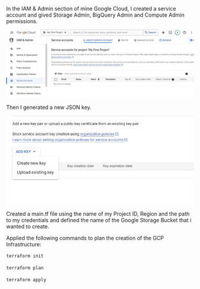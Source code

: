 In the IAM & Admin section of mine Google Cloud, I created a service account and gived Storage Admin, BigQuery Admin and Compute Admin permissions.


![](https://github.com/antfneves/spotify_top_songs_project/blob/main/Terraform/create_service_account.jpg?raw=true)


Then I generated a new JSON key.


![](https://github.com/antfneves/spotify_top_songs_project/blob/main/Terraform/create_new_key.jpg?raw=true)

Created a main.tf file using the name of my Project ID, Region and the path to my credentials and defined the name of the Google Storage Bucket that i wanted to create.   

Applied the following commands to plan the creation of the GCP Infrastructure:
```
terraform init

terraform plan

terraform apply

```
